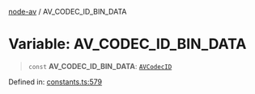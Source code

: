 [node-av](../globals.md) / AV\_CODEC\_ID\_BIN\_DATA

# Variable: AV\_CODEC\_ID\_BIN\_DATA

> `const` **AV\_CODEC\_ID\_BIN\_DATA**: [`AVCodecID`](../type-aliases/AVCodecID.md)

Defined in: [constants.ts:579](https://github.com/seydx/av/blob/f8631fc881b394300b1479f511d55cf1c370a87f/src/constants/constants.ts#L579)
